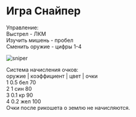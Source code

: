 # Игра Снайпер

Управление:<br>
Выстрел			- ЛКМ<br>
Изучить мишень 	- пробел<br>
Сменить оружие	- цифры 1-4<br>

<img src="https://i.ibb.co/jLz1wPd/sniper.png" alt="sniper" border="0"><br>

Система начисления очков:<br>
оружие | коэффициент | цвет | очки<br>
 1			0.5			бел		70<br>
 2 			 1			син		80<br>
 3 			0.1			кр		90<br>
 4 			0.2			жел		100<br>
Очки после рикошета о землю не начисляются.

